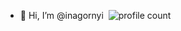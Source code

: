 - 👋 Hi, I’m @inagornyi&nbsp;
![profile count](https://komarev.com/ghpvc/?username=inagornyi&color=red)&nbsp;
